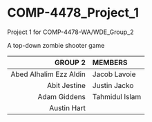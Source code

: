 # COMP-4478_Project_1

Project 1 for COMP-4478-WA/WDE_Group_2

A top-down zombie shooter game


|                GROUP 2 | MEMBERS        |
| ---------------------: | :------------- |
| Abed Alhalim Ezz Aldin | Jacob Lavoie   |
|           Abit Jestine | Justin Jacko   |
|           Adam Giddens | Tahmidul Islam |
|            Austin Hart |                |
